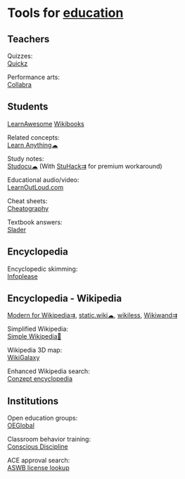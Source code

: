 
# Tools for [education](https://gainedin.site/pedagogy/)

## Teachers

Quizzes:  
[Quickz](https://quickz.org/)

Performance arts:  
[Collabra](https://www.collabramusic.com/)

## Students

[LearnAwesome](https://learnawesome.org/)
[Wikibooks](https://en.wikibooks.org/wiki/Main_Page)

Related concepts:  
[Learn Anything☁](https://learn-anything.xyz/)

Study notes:  
[Studocu☁](https://www.studocu.com/) (With [StuHack⇉](https://github.com/isanchop/stuhack) for premium workaround)

Educational audio/video:  
[LearnOutLoud.com](https://www.learnoutloud.com/)

Cheat sheets:  
[Cheatography](https://cheatography.com/)

Textbook answers:  
[Slader](https://www.slader.com/)

## Encyclopedia

Encyclopedic skimming:  
[Infoplease](https://www.infoplease.com/)

## Encyclopedia - Wikipedia

[Modern for Wikipedia⇉](https://www.modernwiki.app/),
[static.wiki☁](http://static.wiki/),
[wikiless](https://wiki.metastem.su),
[Wikiwand⇉](https://www.wikiwand.com/)

Simplified Wikipedia:  
[Simple Wikipedia🧛](https://simple.wikipedia.org)

Wikipedia 3D map:  
[WikiGalaxy](https://wiki.polyfra.me/)

Enhanced Wikipedia search:  
[Conzept encyclopedia](https://conze.pt/explore?l=en&d=wikipedia,wikidata#)

## Institutions

Open education groups:  
[OEGlobal](https://www.oeglobal.org/)

Classroom behavior training:  
[Conscious Discipline](https://consciousdiscipline.com/)

ACE approval search:  
[ASWB license lookup](https://www.aswb.org/licenses/protecting-the-public/look-up-license/)
